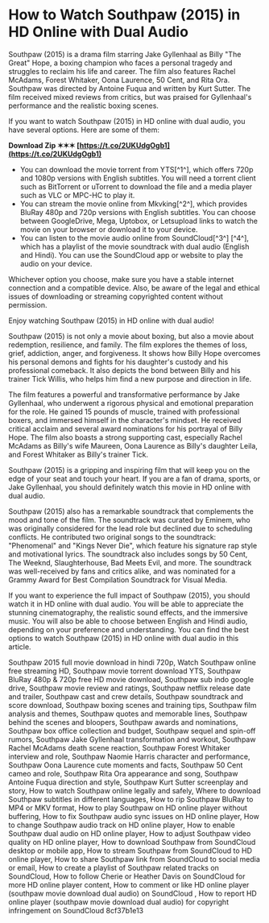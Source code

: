 # How to Watch Southpaw (2015) in HD Online with Dual Audio
 
Southpaw (2015) is a drama film starring Jake Gyllenhaal as Billy "The Great" Hope, a boxing champion who faces a personal tragedy and struggles to reclaim his life and career. The film also features Rachel McAdams, Forest Whitaker, Oona Laurence, 50 Cent, and Rita Ora. Southpaw was directed by Antoine Fuqua and written by Kurt Sutter. The film received mixed reviews from critics, but was praised for Gyllenhaal's performance and the realistic boxing scenes.
 
If you want to watch Southpaw (2015) in HD online with dual audio, you have several options. Here are some of them:
 
**Download Zip ✶✶✶ [https://t.co/2UKUdgOgb1](https://t.co/2UKUdgOgb1)**


 
- You can download the movie torrent from YTS[^1^], which offers 720p and 1080p versions with English subtitles. You will need a torrent client such as BitTorrent or uTorrent to download the file and a media player such as VLC or MPC-HC to play it.
- You can stream the movie online from Mkvking[^2^], which provides BluRay 480p and 720p versions with English subtitles. You can choose between GoogleDrive, Mega, Uptobox, or Letsupload links to watch the movie on your browser or download it to your device.
- You can listen to the movie audio online from SoundCloud[^3^] [^4^], which has a playlist of the movie soundtrack with dual audio (English and Hindi). You can use the SoundCloud app or website to play the audio on your device.

Whichever option you choose, make sure you have a stable internet connection and a compatible device. Also, be aware of the legal and ethical issues of downloading or streaming copyrighted content without permission.
 
Enjoy watching Southpaw (2015) in HD online with dual audio!
  
Southpaw (2015) is not only a movie about boxing, but also a movie about redemption, resilience, and family. The film explores the themes of loss, grief, addiction, anger, and forgiveness. It shows how Billy Hope overcomes his personal demons and fights for his daughter's custody and his professional comeback. It also depicts the bond between Billy and his trainer Tick Willis, who helps him find a new purpose and direction in life.
 
The film features a powerful and transformative performance by Jake Gyllenhaal, who underwent a rigorous physical and emotional preparation for the role. He gained 15 pounds of muscle, trained with professional boxers, and immersed himself in the character's mindset. He received critical acclaim and several award nominations for his portrayal of Billy Hope. The film also boasts a strong supporting cast, especially Rachel McAdams as Billy's wife Maureen, Oona Laurence as Billy's daughter Leila, and Forest Whitaker as Billy's trainer Tick.
 
Southpaw (2015) is a gripping and inspiring film that will keep you on the edge of your seat and touch your heart. If you are a fan of drama, sports, or Jake Gyllenhaal, you should definitely watch this movie in HD online with dual audio.
  
Southpaw (2015) also has a remarkable soundtrack that complements the mood and tone of the film. The soundtrack was curated by Eminem, who was originally considered for the lead role but declined due to scheduling conflicts. He contributed two original songs to the soundtrack: "Phenomenal" and "Kings Never Die", which feature his signature rap style and motivational lyrics. The soundtrack also includes songs by 50 Cent, The Weeknd, Slaughterhouse, Bad Meets Evil, and more. The soundtrack was well-received by fans and critics alike, and was nominated for a Grammy Award for Best Compilation Soundtrack for Visual Media.
 
If you want to experience the full impact of Southpaw (2015), you should watch it in HD online with dual audio. You will be able to appreciate the stunning cinematography, the realistic sound effects, and the immersive music. You will also be able to choose between English and Hindi audio, depending on your preference and understanding. You can find the best options to watch Southpaw (2015) in HD online with dual audio in this article.
 
Southpaw 2015 full movie download in hindi 720p,  Watch Southpaw online free streaming HD,  Southpaw movie torrent download YTS,  Southpaw BluRay 480p & 720p free HD movie download,  Southpaw sub indo google drive,  Southpaw movie review and ratings,  Southpaw netflix release date and trailer,  Southpaw cast and crew details,  Southpaw soundtrack and score download,  Southpaw boxing scenes and training tips,  Southpaw film analysis and themes,  Southpaw quotes and memorable lines,  Southpaw behind the scenes and bloopers,  Southpaw awards and nominations,  Southpaw box office collection and budget,  Southpaw sequel and spin-off rumors,  Southpaw Jake Gyllenhaal transformation and workout,  Southpaw Rachel McAdams death scene reaction,  Southpaw Forest Whitaker interview and role,  Southpaw Naomie Harris character and performance,  Southpaw Oona Laurence cute moments and facts,  Southpaw 50 Cent cameo and role,  Southpaw Rita Ora appearance and song,  Southpaw Antoine Fuqua direction and style,  Southpaw Kurt Sutter screenplay and story,  How to watch Southpaw online legally and safely,  Where to download Southpaw subtitles in different languages,  How to rip Southpaw BluRay to MP4 or MKV format,  How to play Southpaw on HD online player without buffering,  How to fix Southpaw audio sync issues on HD online player,  How to change Southpaw audio track on HD online player,  How to enable Southpaw dual audio on HD online player,  How to adjust Southpaw video quality on HD online player,  How to download Southpaw from SoundCloud desktop or mobile app,  How to stream Southpaw from SoundCloud to HD online player,  How to share Southpaw link from SoundCloud to social media or email,  How to create a playlist of Southpaw related tracks on SoundCloud,  How to follow Cherie or Heather Davis on SoundCloud for more HD online player content,  How to comment or like HD online player (southpaw movie download dual audio) on SoundCloud ,  How to report HD online player (southpaw movie download dual audio) for copyright infringement on SoundCloud
 8cf37b1e13
 
